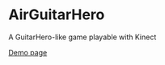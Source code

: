 AirGuitarHero
=============

A GuitarHero-like game playable with Kinect

[Demo page](http://valentinh.github.io/AirGuitarHero/)
